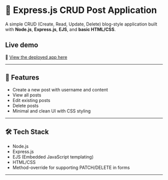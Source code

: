 # 📝 Express.js CRUD Post Application

A simple CRUD (Create, Read, Update, Delete) blog-style application built with **Node.js**, **Express.js**, **EJS**, and **basic HTML/CSS**.

## Live demo  
🔗 [View the deployed app here](https://restful-api-lxsf.onrender.com)



---

## 🚀 Features

- Create a new post with username and content
- View all posts
- Edit existing posts
- Delete posts
- Minimal and clean UI with CSS styling

---

## 🛠️ Tech Stack

- Node.js
- Express.js
- EJS (Embedded JavaScript templating)
- HTML/CSS
- Method-override for supporting PATCH/DELETE in forms

---

